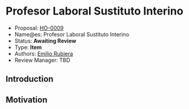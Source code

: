 # Profesor Laboral Sustituto Interino

* Proposal: [HO-0009](0009-profesor-laboral-sustituto-interino.md)
* Name@es: Profesor Laboral Sustituto Interino
* Status: **Awaiting Review**
* Type: **Item**
* Authors: [Emilio Rubiera](https://github.com/spitxa)
* Review Manager: TBD

## Introduction



## Motivation
